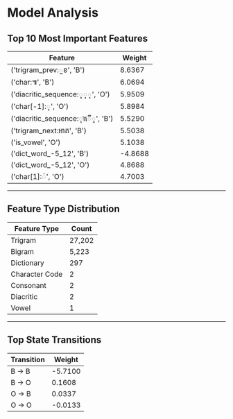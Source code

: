 # Model Analysis

## Top 10 Most Important Features
| Feature                                      | Weight   |
|----------------------------------------------|----------|
| ('trigram_prev:្ចខ', 'B')                      | 8.6367   |
| ('char:៕', 'B')                              | 6.0694   |
| ('diacritic_sequence:្ុុ', 'O')               | 5.9509   |
| ('char[-1]:្', 'O')                           | 5.8984   |
| ('diacritic_sequence:ុាើ្', 'B')             | 5.5290   |
| ('trigram_next:អាគ', 'B')                     | 5.5038   |
| ('is_vowel', 'O')                            | 5.1038   |
| ('dict_word_-5_12', 'B')                      | -4.8688  |
| ('dict_word_-5_12', 'O')                      | 4.8688   |
| ('char[1]:់', 'O')                            | 4.7003   |

---

## Feature Type Distribution
| Feature Type         | Count   |
|-----------------------|---------|
| Trigram              | 27,202  |
| Bigram               | 5,223   |
| Dictionary           | 297     |
| Character Code       | 2       |
| Consonant            | 2       |
| Diacritic            | 2       |
| Vowel                | 1       |

---

## Top State Transitions
| Transition  | Weight   |
|-------------|----------|
| B -> B      | -5.7100  |
| B -> O      | 0.1608   |
| O -> B      | 0.0337   |
| O -> O      | -0.0133  |

